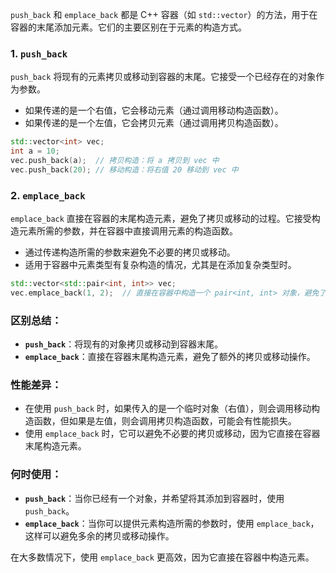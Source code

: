 `push_back` 和 `emplace_back` 都是 C++ 容器（如 `std::vector`）的方法，用于在容器的末尾添加元素。它们的主要区别在于元素的构造方式。

### 1. `push_back`

`push_back` 将现有的元素拷贝或移动到容器的末尾。它接受一个已经存在的对象作为参数。

- 如果传递的是一个右值，它会移动元素（通过调用移动构造函数）。
- 如果传递的是一个左值，它会拷贝元素（通过调用拷贝构造函数）。

```cpp
std::vector<int> vec;
int a = 10;
vec.push_back(a);  // 拷贝构造：将 a 拷贝到 vec 中
vec.push_back(20); // 移动构造：将右值 20 移动到 vec 中
```

### 2. `emplace_back`

`emplace_back` 直接在容器的末尾构造元素，避免了拷贝或移动的过程。它接受构造元素所需的参数，并在容器中直接调用元素的构造函数。

- 通过传递构造所需的参数来避免不必要的拷贝或移动。
- 适用于容器中元素类型有复杂构造的情况，尤其是在添加复杂类型时。

```cpp
std::vector<std::pair<int, int>> vec;
vec.emplace_back(1, 2);  // 直接在容器中构造一个 pair<int, int> 对象，避免了拷贝
```

### 区别总结：

- **`push_back`**：将现有的对象拷贝或移动到容器末尾。
- **`emplace_back`**：直接在容器末尾构造元素，避免了额外的拷贝或移动操作。

### 性能差异：

- 在使用 `push_back` 时，如果传入的是一个临时对象（右值），则会调用移动构造函数，但如果是左值，则会调用拷贝构造函数，可能会有性能损失。
- 使用 `emplace_back` 时，它可以避免不必要的拷贝或移动，因为它直接在容器末尾构造元素。

### 何时使用：

- **`push_back`**：当你已经有一个对象，并希望将其添加到容器时，使用 `push_back`。
- **`emplace_back`**：当你可以提供元素构造所需的参数时，使用 `emplace_back`，这样可以避免多余的拷贝或移动操作。

在大多数情况下，使用 `emplace_back` 更高效，因为它直接在容器中构造元素。